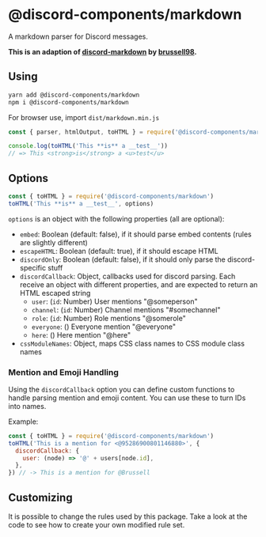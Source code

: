 # @discord-components/markdown

A markdown parser for Discord messages.

**This is an adaption of [discord-markdown](https://github.com/brussell98/discord-markdown) by [brussell98](https://github.com/brussell98).**

## Using

```bash
yarn add @discord-components/markdown
npm i @discord-components/markdown
```

For browser use, import `dist/markdown.min.js`

```js
const { parser, htmlOutput, toHTML } = require('@discord-components/markdown')

console.log(toHTML('This **is** a __test__'))
// => This <strong>is</strong> a <u>test</u>
```

## Options

```js
const { toHTML } = require('@discord-components/markdown')
toHTML('This **is** a __test__', options)
```

`options` is an object with the following properties (all are optional):

- `embed`: Boolean (default: false), if it should parse embed contents (rules are slightly different)
- `escapeHTML`: Boolean (default: true), if it should escape HTML
- `discordOnly`: Boolean (default: false), if it should only parse the discord-specific stuff
- `discordCallback`: Object, callbacks used for discord parsing. Each receive an object with different properties, and are expected to return an HTML escaped string
  - `user`: (`id`: Number) User mentions "@someperson"
  - `channel`: (`id`: Number) Channel mentions "#somechannel"
  - `role`: (`id`: Number) Role mentions "@somerole"
  - `everyone`: () Everyone mention "@everyone"
  - `here`: () Here mention "@here"
- `cssModuleNames`: Object, maps CSS class names to CSS module class names

### Mention and Emoji Handling

Using the `discordCallback` option you can define custom functions to handle parsing mention and emoji content. You can use these to turn IDs into names.

Example:

```js
const { toHTML } = require('@discord-components/markdown')
toHTML('This is a mention for <@95286900801146880>', {
  discordCallback: {
    user: (node) => '@' + users[node.id],
  },
}) // -> This is a mention for @Brussell
```

## Customizing

It is possible to change the rules used by this package. Take a look at the code to see how to create your own modified rule set.
